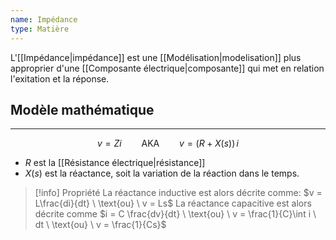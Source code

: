 ```yaml
---
name: Impédance
type: Matière
---
```

L'[[Impédance|impédance]] est une [[Modélisation|modelisation]] plus approprier d'une [[Composante électrique|composante]] qui met en relation l'exitation et la réponse.

## Modèle mathématique
---
$$v = Zi \qquad \text{AKA} \qquad v = (R+X(s)) \, i$$
- $R$ est la [[Résistance électrique|résistance]]
- $X(s)$ est la réactance, soit la variation de la réaction dans le temps.

> [!info] Propriété
> La réactance inductive est alors décrite comme: $v = L\frac{di}{dt} \ \text{ou} \ v = Ls$
> La réactance capacitive est alors décrite comme $i = C \frac{dv}{dt} \ \text{ou} \ v = \frac{1}{C}\int i \ dt \ \text{ou} \ v = \frac{1}{Cs}$